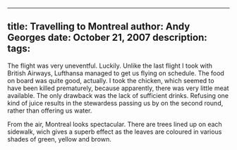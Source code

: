 -----
title:  Travelling to Montreal
author: Andy Georges
date: October 21, 2007
description: 
tags: 
-----







The flight was very uneventful. Luckily. Unlike the last flight I took
with British Airways, Lufthansa managed to get us flying on schedule.
The food on board was quite good, actually. I took the chicken, which
seemed to have been killed prematurely, because apparently, there was
very little meat available. The only drawback was the lack of sufficient
drinks. Refusing one kind of juice results in the stewardess passing us
by on the second round, rather than offering us water.


From the air, Montreal looks spectacular. There are trees lined up on
each sidewalk, wich gives a superb effect as the leaves are coloured in
various shades of green, yellow and brown.




